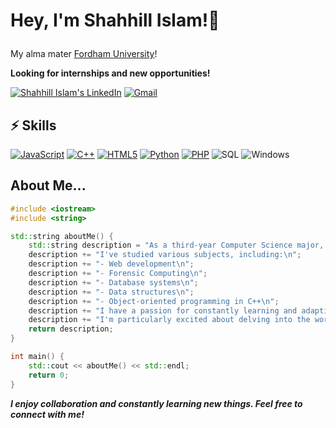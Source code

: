 # Hey, I'm Shahhill Islam!👋 </p>
My alma mater [Fordham University](https://www.fordham.edu/)!

**Looking for internships and new opportunities!**

[![Shahhill Islam's LinkedIn](https://img.shields.io/badge/-Shahhill_Islam-blue?style=flat-square&logo=linkedin&logoColor=white)](https://www.linkedin.com/in/shahslam/) [![Gmail](https://img.shields.io/badge/Gmail-sislam43092%40gmail.com-D14836?style=flat-square&logo=gmail&logoColor=white)](mailto:sislam43092@gmail.com)

## ⚡ Skills 

[![JavaScript](https://img.shields.io/badge/JavaScript-F7DF1E?style=for-the-badge&logo=javascript&logoColor=black)](https://developer.mozilla.org/en-US/docs/Web/JavaScript) [![C++](https://img.shields.io/badge/C%2B%2B-00599C?style=for-the-badge&logo=c%2B%2B&logoColor=white)](https://www.cplusplus.com/) [![HTML5](https://img.shields.io/badge/HTML5-E34F26?style=for-the-badge&logo=html5&logoColor=white)](https://developer.mozilla.org/en-US/docs/Web/HTML) [![Python](https://img.shields.io/badge/Python-3776AB?style=for-the-badge&logo=python&logoColor=white)](https://www.python.org/) [![PHP](https://img.shields.io/badge/PHP-777BB4?style=for-the-badge&logo=php&logoColor=white)](https://www.php.net/)
![SQL](https://img.shields.io/badge/SQL-4479A1?style=for-the-badge&logo=sql&logoColor=white)
![Windows](https://img.shields.io/badge/Windows-0078D6?style=for-the-badge&logo=windows&logoColor=white)

## About Me...
``` C++
#include <iostream>
#include <string>

std::string aboutMe() {
    std::string description = "As a third-year Computer Science major, ";
    description += "I've studied various subjects, including:\n";
    description += "- Web development\n";
    description += "- Forensic Computing\n";
    description += "- Database systems\n";
    description += "- Data structures\n";
    description += "- Object-oriented programming in C++\n";
    description += "I have a passion for constantly learning and adapting to new challenges. ";
    description += "I'm particularly excited about delving into the world of web scraping!";
    return description;
}

int main() {
    std::cout << aboutMe() << std::endl;
    return 0;
}

```

<b><p><em>I enjoy collaboration and constantly learning new things. Feel free to connect with me!</em></p></b>
